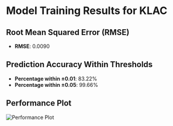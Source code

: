 # Model Training Results for KLAC

## Root Mean Squared Error (RMSE)
- **RMSE**: 0.0090

## Prediction Accuracy Within Thresholds
- **Percentage within ±0.01**: 83.22%
- **Percentage within ±0.05**: 99.66%

## Performance Plot
![Performance Plot](../imgs/KLAC.png)
